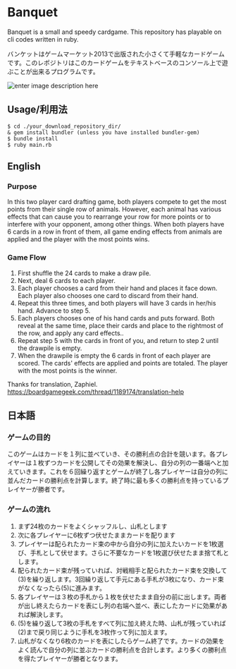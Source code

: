 # Banquet

Banquet is  a small and speedy cardgame. This repository has playable on cli codes written in ruby. 

バンケットはゲームマーケット2013で出版された小さくて手軽なカードゲームです。このレポジトリはこのカードゲームをテキストベースのコンソール上で遊ぶことが出来るプログラムです。


![enter image description here](https://cdn-ak2.f.st-hatena.com/images/fotolife/o/oneforowl/20170806/20170806142555.png)


## Usage/利用法

```shell
$ cd ./your_download_repository_dir/
& gem install bundler (unless you have installed bundler-gem)
$ bundle install
$ ruby main.rb
```

## English

### Purpose
In this two player card drafting game, both players compete to get the most points from their single row of animals. However, each animal has various effects that can cause you to rearrange your row for more points or to interfere with your opponent, among other things. When both players have 6 cards in a row in front of them, all game ending effects from animals are applied and the player with the most points wins.

### Game Flow

 1. First shuffle the 24 cards to make a draw pile.
 2. Next, deal 6 cards to each player.
 3. Each player chooses a card from their hand and places it face down. Each player also chooses one card to discard from their hand.
 4. Repeat this three times, and both players will have 3 cards in her/his hand. Advance to step 5.
 5. Each players chooses one of his hand cards and puts forward. Both reveal at the same time, place their cards and place to the rightmost of the row, and apply any card effects..
 6. Repeat step 5 with the cards in front of you, and return to step 2 until the drawpile is empty.
 7. When the drawpile is empty the 6 cards in front of each player are scored. The cards' effects are applied and points are totaled. The player with the most points is the winner.

Thanks for translation,  Zaphiel.
 https://boardgamegeek.com/thread/1189174/translation-help

## 日本語

### ゲームの目的

このゲームはカードを１列に並べていき、その勝利点の合計を競います。各プレイヤーは１枚ずつカードを公開してその効果を解決し、自分の列の一番端へと加えていきます。これを６回繰り返すとゲームが終了し各プレイヤーは自分の列に並んだカードの勝利点を計算します。終了時に最も多くの勝利点を持っているプレイヤーが勝者です。

### ゲームの流れ

 1. まず24枚のカードをよくシャッフルし、山札とします
 2. 次に各プレイヤーに6枚ずつ伏せたままカードを配ります
 3. プレイヤーは配られたカード束の中から自分の列に加えたいカードを1枚選び、手札として伏せます。さらに不要なカードを1枚選び伏せたまま捨て札とします。
 4. 配られたカード束が残っていれば、対戦相手と配られたカード束を交換して(3)を繰り返します。3回繰り返して手元にある手札が3枚になり、カード束がなくなったら(5)に進みます。
 5. 各プレイヤーは３枚の手札から１枚を伏せたまま自分の前に出します。両者が出し終えたらカードを表にし列の右端へ並べ、表にしたカードに効果があれば解決します。
 6. (5)を繰り返して3枚の手札をすべて列に加え終えた時、山札が残っていれば(2)まで戻り同じように手札を3枚作って列に加えます。
 7. 山札がなくなり6枚のカードを表にしたらゲーム終了です。カードの効果をよく読んで自分の列に並ぶカードの勝利点を合計します。より多くの勝利点を得たプレイヤーが勝者となります。
